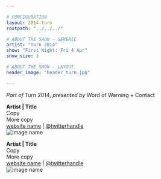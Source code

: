 ```yaml
---

# CONFIGURATION
layout: 2014-turn
rootpath: "../../../"

# ABOUT THE SHOW - GENERIC
artist: "Turn 2014"
show: "First Night: Fri 4 Apr"
show_size: 3

# ABOUT THE SHOW - LAYOUT
header_image: "header_turn.jpg"

---
```

*Part of* Turn 2014, *presented by* Word of Warning + Contact       
        
**Artist | Title**         
Copy        
More copy        
[website name](http://URL) | [@twitterhandle](http://twitter.com/name)        
![image name](image.jpg)         
        
**Artist | Title**         
Copy        
More copy        
[website name](http://URL) | [@twitterhandle](http://twitter.com/name)        
![image name](image.jpg)         
